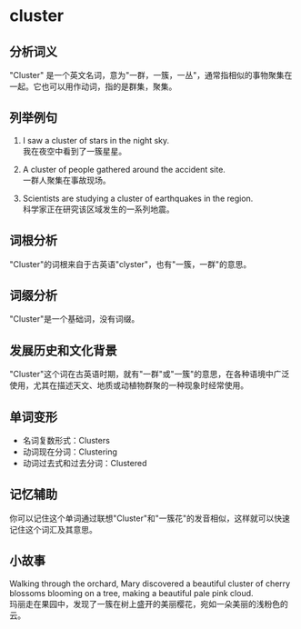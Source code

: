 # cluster

## 分析词义

  

"Cluster" 是一个英文名词，意为"一群，一簇，一丛"，通常指相似的事物聚集在一起。它也可以用作动词，指的是群集，聚集。

  

## 列举例句

  

1.  I saw a cluster of stars in the night sky.  
    我在夜空中看到了一簇星星。
    
      
    
2.  A cluster of people gathered around the accident site.  
    一群人聚集在事故现场。
    
      
    
3.  Scientists are studying a cluster of earthquakes in the region.  
    科学家正在研究该区域发生的一系列地震。
    
      
    

  

## 词根分析

  

"Cluster"的词根来自于古英语"clyster"，也有"一簇，一群"的意思。

  

## 词缀分析

  

"Cluster"是一个基础词，没有词缀。

  

## 发展历史和文化背景

  

"Cluster"这个词在古英语时期，就有"一群"或"一簇"的意思，在各种语境中广泛使用，尤其在描述天文、地质或动植物群聚的一种现象时经常使用。

  

## 单词变形

  

*   名词复数形式：Clusters
*   动词现在分词：Clustering
*   动词过去式和过去分词：Clustered

  

## 记忆辅助

  

你可以记住这个单词通过联想"Cluster"和"一簇花"的发音相似，这样就可以快速记住这个词汇及其意思。

  

## 小故事

  

Walking through the orchard, Mary discovered a beautiful cluster of cherry blossoms blooming on a tree, making a beautiful pale pink cloud.  
玛丽走在果园中，发现了一簇在树上盛开的美丽樱花，宛如一朵美丽的浅粉色的云。
